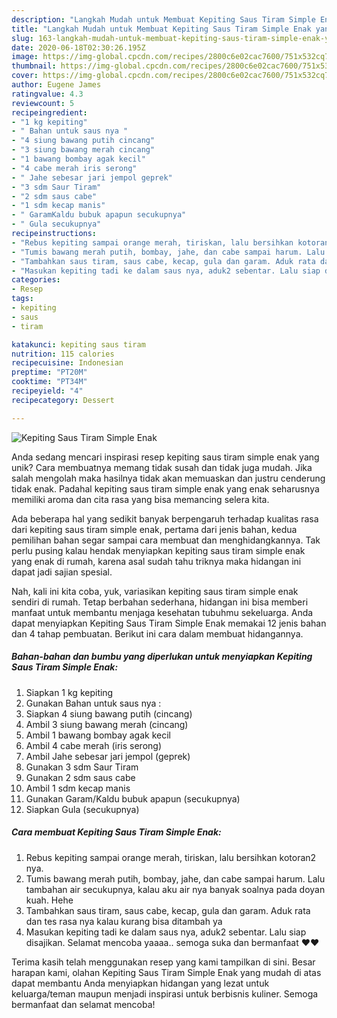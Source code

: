 ```yaml
---
description: "Langkah Mudah untuk Membuat Kepiting Saus Tiram Simple Enak yang Bikin Ngiler"
title: "Langkah Mudah untuk Membuat Kepiting Saus Tiram Simple Enak yang Bikin Ngiler"
slug: 163-langkah-mudah-untuk-membuat-kepiting-saus-tiram-simple-enak-yang-bikin-ngiler
date: 2020-06-18T02:30:26.195Z
image: https://img-global.cpcdn.com/recipes/2800c6e02cac7600/751x532cq70/kepiting-saus-tiram-simple-enak-foto-resep-utama.jpg
thumbnail: https://img-global.cpcdn.com/recipes/2800c6e02cac7600/751x532cq70/kepiting-saus-tiram-simple-enak-foto-resep-utama.jpg
cover: https://img-global.cpcdn.com/recipes/2800c6e02cac7600/751x532cq70/kepiting-saus-tiram-simple-enak-foto-resep-utama.jpg
author: Eugene James
ratingvalue: 4.3
reviewcount: 5
recipeingredient:
- "1 kg kepiting"
- " Bahan untuk saus nya "
- "4 siung bawang putih cincang"
- "3 siung bawang merah cincang"
- "1 bawang bombay agak kecil"
- "4 cabe merah iris serong"
- " Jahe sebesar jari jempol geprek"
- "3 sdm Saur Tiram"
- "2 sdm saus cabe"
- "1 sdm kecap manis"
- " GaramKaldu bubuk apapun secukupnya"
- " Gula secukupnya"
recipeinstructions:
- "Rebus kepiting sampai orange merah, tiriskan, lalu bersihkan kotoran2 nya."
- "Tumis bawang merah putih, bombay, jahe, dan cabe sampai harum. Lalu tambahan air secukupnya, kalau aku air nya banyak soalnya pada doyan kuah. Hehe"
- "Tambahkan saus tiram, saus cabe, kecap, gula dan garam. Aduk rata dan tes rasa nya kalau kurang bisa ditambah ya"
- "Masukan kepiting tadi ke dalam saus nya, aduk2 sebentar. Lalu siap disajikan. Selamat mencoba yaaaa.. semoga suka dan bermanfaat ❤️❤️"
categories:
- Resep
tags:
- kepiting
- saus
- tiram

katakunci: kepiting saus tiram 
nutrition: 115 calories
recipecuisine: Indonesian
preptime: "PT20M"
cooktime: "PT34M"
recipeyield: "4"
recipecategory: Dessert

---
```



![Kepiting Saus Tiram Simple Enak](https://img-global.cpcdn.com/recipes/2800c6e02cac7600/751x532cq70/kepiting-saus-tiram-simple-enak-foto-resep-utama.jpg)

Anda sedang mencari inspirasi resep kepiting saus tiram simple enak yang unik? Cara membuatnya memang tidak susah dan tidak juga mudah. Jika salah mengolah maka hasilnya tidak akan memuaskan dan justru cenderung tidak enak. Padahal kepiting saus tiram simple enak yang enak seharusnya memiliki aroma dan cita rasa yang bisa memancing selera kita.



Ada beberapa hal yang sedikit banyak berpengaruh terhadap kualitas rasa dari kepiting saus tiram simple enak, pertama dari jenis bahan, kedua pemilihan bahan segar sampai cara membuat dan menghidangkannya. Tak perlu pusing kalau hendak menyiapkan kepiting saus tiram simple enak yang enak di rumah, karena asal sudah tahu triknya maka hidangan ini dapat jadi sajian spesial.


Nah, kali ini kita coba, yuk, variasikan kepiting saus tiram simple enak sendiri di rumah. Tetap berbahan sederhana, hidangan ini bisa memberi manfaat untuk membantu menjaga kesehatan tubuhmu sekeluarga. Anda dapat menyiapkan Kepiting Saus Tiram Simple Enak memakai 12 jenis bahan dan 4 tahap pembuatan. Berikut ini cara dalam membuat hidangannya.

<!--inarticleads1-->

##### Bahan-bahan dan bumbu yang diperlukan untuk menyiapkan Kepiting Saus Tiram Simple Enak:

1. Siapkan 1 kg kepiting
1. Gunakan  Bahan untuk saus nya :
1. Siapkan 4 siung bawang putih (cincang)
1. Ambil 3 siung bawang merah (cincang)
1. Ambil 1 bawang bombay agak kecil
1. Ambil 4 cabe merah (iris serong)
1. Ambil  Jahe sebesar jari jempol (geprek)
1. Gunakan 3 sdm Saur Tiram
1. Gunakan 2 sdm saus cabe
1. Ambil 1 sdm kecap manis
1. Gunakan  Garam/Kaldu bubuk apapun (secukupnya)
1. Siapkan  Gula (secukupnya)




<!--inarticleads2-->

##### Cara membuat Kepiting Saus Tiram Simple Enak:

1. Rebus kepiting sampai orange merah, tiriskan, lalu bersihkan kotoran2 nya.
1. Tumis bawang merah putih, bombay, jahe, dan cabe sampai harum. Lalu tambahan air secukupnya, kalau aku air nya banyak soalnya pada doyan kuah. Hehe
1. Tambahkan saus tiram, saus cabe, kecap, gula dan garam. Aduk rata dan tes rasa nya kalau kurang bisa ditambah ya
1. Masukan kepiting tadi ke dalam saus nya, aduk2 sebentar. Lalu siap disajikan. Selamat mencoba yaaaa.. semoga suka dan bermanfaat ❤️❤️




Terima kasih telah menggunakan resep yang kami tampilkan di sini. Besar harapan kami, olahan Kepiting Saus Tiram Simple Enak yang mudah di atas dapat membantu Anda menyiapkan hidangan yang lezat untuk keluarga/teman maupun menjadi inspirasi untuk berbisnis kuliner. Semoga bermanfaat dan selamat mencoba!
